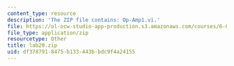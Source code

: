 ```yaml
---
content_type: resource
description: 'The ZIP file contains: Op-Amp1.vi.'
file: https://ol-ocw-studio-app-production.s3.amazonaws.com/courses/6-071j-introduction-to-electronics-signals-and-measurement-spring-2006/df3787918475b133443bbdc9f4a24155_lab20.zip
file_type: application/zip
resourcetype: Other
title: lab20.zip
uid: df378791-8475-b133-443b-bdc9f4a24155
---
```

